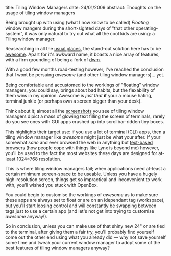 title: Tiling Window Managers
date: 24/01/2009
abstract: Thoughts on the usage of tiling window managers

Being brought up with using (what I now know to be called) *Floating* window
mangers during the short-sighted days of "that other operating-system", it was
only natural to try out what all the cool kids are using: a Tiling window
manager.

Reasearching in all the [usual places][], the stand-out solution here has to be
[awesome][]. Apart for it's awkward name, it boasts a nice array of features,
with a firm grounding of being a fork of [dwm][].

With a good few months road-testing however, I've reached the conclusion that I
wont be persuing *awesome* (and other tiling window managers)... yet.

Being comfortable and accustomed to the workings of "floating" window managers,
you could say, brings about bad habits, but the flexability of them wins in my
opinion. Awesome is *just that* **if** your a mouse hating, terminal junkie (or
perhaps own a screen bigger than your desk).

Think about it; almost all the [screenshots][] you see of tiling window managers
dipict a mass of glowing text filling the screen of terminals, rarely do you see
ones with GUI apps crushed up into scrollbar-ridden tiny boxes.

This highlights their target use: if you use a lot of terminal (CLI) apps, then
a tiling window manager like *awesome* might just be what your after. If your
somewhat *sane* and ever browsed the web in anything but [text-based][] browsers
(how people cope with things like Lynx is beyond me) however, you'll be used to
the fact the most websites these days are designed for at-least 1024×768
resolution.

This is where tiling window managers fail; when applications need at-least a
certain minimum screen-space to be useable. Unless you have a hugely
high-resolution screen, things get so impractical and inconvenient to work with,
you'll wished you stuck with OpenBox.

You could begin to customise the workings of *awesome* as to make sure these
apps are always set to float or are on an idependant tag (workspace), but you'll
start loosing control and will constantly be swapping between tags just to use a
certain app (and let's not get into trying to customise *awesome* anyway!).

So in conclusion, unless you can make use of that shiny new 24" or are tied to
the terminal, after giving them a fair try, you'll probably find yourself come
out the other end using what you already did — why not save yourself some time
and tweak your current window manager to adopt some of the best features of
tiling window managers anyway?

  [usual places]: http://en.wikipedia.org/wiki/Tiling_window_manager#List_of_tiling_window_managers_for_X
  [awesome]: http://awesome.naquadah.org/
  [dwm]: http://en.wikipedia.org/wiki/Dwm
  [screenshots]: http://upload.wikimedia.org/wikipedia/commons/f/f0/Awesome_screenshot.png
  [text-based]: http://en.wikipedia.org/wiki/List_of_web_browsers_for_Unix/Linux#Text-based

